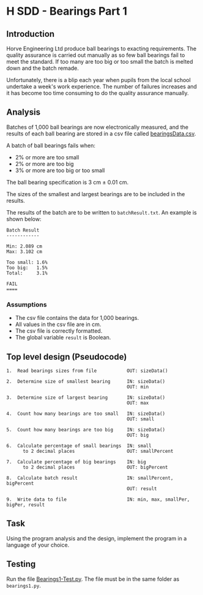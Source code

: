 # H SDD - Bearings Part 1


## Introduction

Horve Engineering Ltd produce ball bearings to exacting requirements.  The quality assurance is carried out manually as so few ball bearings fail to meet the standard.  If too many are too big or too small the batch is melted down and the batch remade.

Unfortunately, there is a blip each year when pupils from the local school undertake a week's work experience.  The number of failures increases and it has become too time consuming to do the quality assurance manually.


## Analysis

Batches of 1,000 ball bearings are now electronically measured, and the results of each ball bearing are stored in a csv file called [bearingsData.csv](assets/bearingsData.csv "Download file").

A batch of ball bearings fails when:

* 2% or more are too small
* 2% or more are too big
* 3% or more are too big or too small

The ball bearing specification is 3 cm ± 0.01 cm.

The sizes of the smallest and largest bearings are to be included in the results.

The results of the batch are to be written to `batchResult.txt`.  An example is shown below:

```
Batch Result
------------

Min: 2.089 cm
Max: 3.102 cm

Too small: 1.6%
Too big:   1.5%
Total:     3.1%

FAIL
====
```


### Assumptions

* The csv file contains the data for 1,000 bearings.
* All values in the csv file are in cm.
* The csv file is correctly formatted.
* The global variable `result` is Boolean.


## Top level design (Pseudocode)

```
1.  Read bearings sizes from file           OUT: sizeData()

2.  Determine size of smallest bearing      IN: sizeData()
                                            OUT: min

3.  Determine size of largest bearing       IN: sizeData()
                                            OUT: max
											   
4.  Count how many bearings are too small   IN: sizeData()
                                            OUT: small
											   
5.  Count how many bearings are too big     IN: sizeData()
                                            OUT: big
												
6.  Calculate percentage of small bearings  IN: small
      to 2 decimal places                   OUT: smallPercent
											
7.  Calculate percentage of big bearings    IN: big
      to 2 decimal places                   OUT: bigPercent
												
8.  Calculate batch result                  IN: smallPercent, bigPercent
                                            OUT: result
											  
9.  Write data to file                      IN: min, max, smallPer, bigPer, result					  
```


## Task

Using the program analysis and the design, implement the program in a language of your choice.


## Testing

Run the file [Bearings1-Test.py](assets/Bearings1-Test.py "Download file"). The file must be in the same folder as `bearings1.py`.
